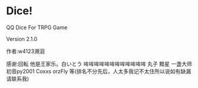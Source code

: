 # Dice!
QQ Dice For TRPG Game

Version 2.1.0

作者:w4123溯洄

感谢:回転 他是王家乐。白いとう 哞哞哞哞哞哞哞哞哞哞哞哞 丸子 黯星 一盏大师 初音py2001 Coxxs orzFly 等(排名不分先后，人太多我记不太住所以说如有缺漏请联系我)
